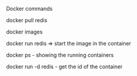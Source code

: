 Docker commands


docker pull redis

docker images

docker run redis => start the image in the container

docker ps - showing the running containers

docker run -d redis - get the id of the container